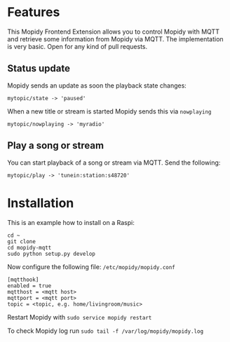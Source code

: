 # Features

This Mopidy Frontend Extension allows you to control Mopidy with MQTT and retrieve some information from Mopidy via MQTT.
The implementation is very basic. Open for any kind of pull requests.

## Status update

Mopidy sends an update as soon the playback state changes:

`mytopic/state -> 'paused'`

When a new title or stream is started Mopidy sends this via `nowplaying`

`mytopic/nowplaying -> 'myradio'`

## Play a song or stream
You can start playback of a song or stream via MQTT. Send the following:

`mytopic/play -> 'tunein:station:s48720'`


# Installation

This is an example how to install on a Raspi:

```
cd ~
git clone 
cd mopidy-mqtt
sudo python setup.py develop
```

Now configure the following file: `/etc/mopidy/mopidy.conf`

```
[mqtthook]
enabled = true
mqtthost = <mqtt host>
mqttport = <mqtt port>
topic = <topic, e.g. home/livingroom/music>
```

Restart Mopidy with `sudo service mopidy restart`

To check Mopidy log run `sudo tail -f /var/log/mopidy/mopidy.log`
